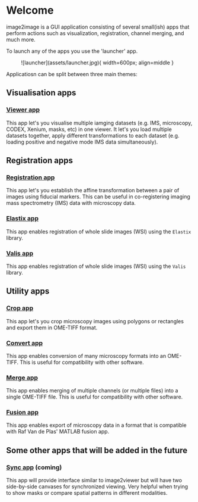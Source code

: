 # Welcome

image2image is a GUI application consisting of several small(ish) apps that perform actions such as visualization, registration, channel merging, and much more.

To launch any of the apps you use the 'launcher' app.

<figure markdown>
  ![launcher](assets/launcher.jpg){ width=600px; align=middle }
</figure>


Applicatiosn can be split between three main themes:

## Visualisation apps

### [Viewer app](apps/viewer.md)

This app let's you visualise multiple iamging datasets (e.g. IMS, microscopy, CODEX, Xenium, masks, etc) in one viewer.
It let's you load multiple datasets together, apply different transformations to each dataset (e.g. loading positive and negative mode IMS data simultaneously).

## Registration apps

### [Registration app](apps/register.md)

This app let's you establish the affine transformation between a pair of images using fiducial markers. 
This can be useful in co-registering imaging mass spectrometry (IMS) data with microscopy data.

### [Elastix app](apps/elastix.md)

This app enables registration of whole slide images (WSI) using the `Elastix` library.

### [Valis app](apps/valis.md)

This app enables registration of whole slide images (WSI) using the `Valis` library. 

## Utility apps

### [Crop app](apps/crop.md)

This app let's you crop microscopy images using polygons or rectangles and export them in OME-TIFF format.

### [Convert app](apps/convert.md)

This app enables conversion of many microscopy formats into an OME-TIFF. This is useful for compatibility with other software.

### [Merge app](apps/merge.md)

This app enables merging of multiple channels (or multiple files) into a single OME-TIFF file. This is useful for compatibility with other software.

### [Fusion app](apps/fusion.md)

This app enables export of microscopy data in a format that is compatible with Raf Van de Plas' MATLAB fusion app.

## Some other apps that will be added in the future

### [Sync app](apps/sync.md) (coming)

This app will provide interface similar to image2viewer but will have two side-by-side canvases for synchronized viewing. Very helpful when trying to show masks or compare spatial patterns in different modalities.